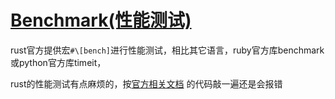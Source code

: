 # [Benchmark(性能测试)](/best_practice_benchmark.md)

rust官方提供宏`#\[bench]`进行性能测试，相比其它语言，ruby官方库benchmark或python官方库timeit，

rust的性能测试有点麻烦的，按[官方相关文档](https://doc.rust-lang.org/1.7.0/book/benchmark-tests.html)
的代码敲一遍还是会报错



